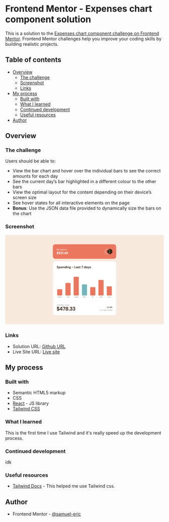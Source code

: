 # Frontend Mentor - Expenses chart component solution

This is a solution to the [Expenses chart component challenge on Frontend Mentor](https://www.frontendmentor.io/challenges/expenses-chart-component-e7yJBUdjwt). Frontend Mentor challenges help you improve your coding skills by building realistic projects.

## Table of contents

- [Overview](#overview)
  - [The challenge](#the-challenge)
  - [Screenshot](#screenshot)
  - [Links](#links)
- [My process](#my-process)
  - [Built with](#built-with)
  - [What I learned](#what-i-learned)
  - [Continued development](#continued-development)
  - [Useful resources](#useful-resources)
- [Author](#author)

## Overview

### The challenge

Users should be able to:

- View the bar chart and hover over the individual bars to see the correct amounts for each day
- See the current day’s bar highlighted in a different colour to the other bars
- View the optimal layout for the content depending on their device’s screen size
- See hover states for all interactive elements on the page
- **Bonus**: Use the JSON data file provided to dynamically size the bars on the chart

### Screenshot

![](./screenshot.jpeg)

### Links

- Solution URL: [Github URL](https://github.com/samuel-eric/fem-expenses-chart-component)
- Live Site URL: [Live site](https://fem-expenses-chart-component.vercel.app/)

## My process

### Built with

- Semantic HTML5 markup
- CSS
- [React](https://reactjs.org/) - JS library
- [Tailwind CSS](https://tailwindcss.com/)

### What I learned

This is the first time I use Tailwind and it's really speed up the development process.

### Continued development

idk

### Useful resources

- [Tailwind Docs](https://tailwindcss.com/docs/installation) - This helped me use Tailwind css.

## Author

- Frontend Mentor - [@samuel-eric](https://www.frontendmentor.io/profile/samuel-eric)
